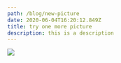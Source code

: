 ```yaml
---
path: /blog/new-picture
date: 2020-06-04T16:20:12.849Z
title: try one more picture
description: this is a description
---
```

![](../../assets/cute-monkey-cartoon-chimp-animal-set_125446-79.jpg)